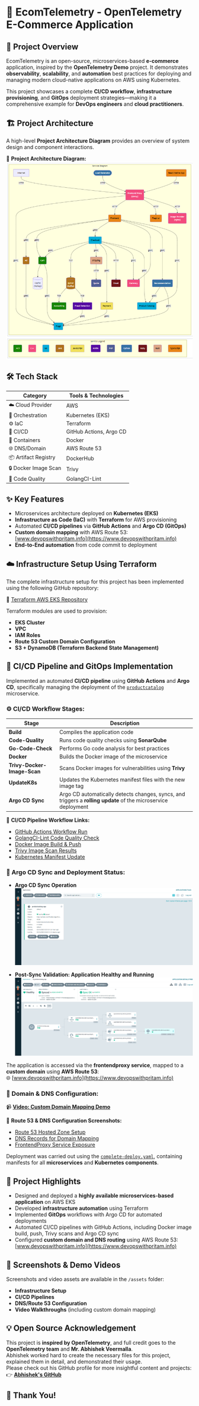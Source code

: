 # 🚀 EcomTelemetry - OpenTelemetry E-Commerce Application

## 📝 Project Overview

EcomTelemetry is an open-source, microservices-based **e-commerce** application, inspired by the **OpenTelemetry Demo** project. It demonstrates **observability**, **scalability**, and **automation** best practices for deploying and managing modern cloud-native applications on AWS using Kubernetes.

This project showcases a complete **CI/CD workflow**, **infrastructure provisioning**, and **GitOps** deployment strategies—making it a comprehensive example for **DevOps engineers** and **cloud practitioners**.

## 🏗️ Project Architecture

A high-level **Project Architecture Diagram** provides an overview of system design and component interactions.

📌 **Project Architecture Diagram:**  
![Project Architecture Diagram](./assets/diagrams/architecture-diagram.png)

## 🛠️ Tech Stack

| Category | Tools & Technologies |
|----------|----------------------|
| ☁️ Cloud Provider | AWS |
| 🚢 Orchestration | Kubernetes (EKS) |
| ⚙️ IaC | Terraform |
| 🔄 CI/CD | GitHub Actions, Argo CD |
| 🐳 Containers | Docker |
| 🌐 DNS/Domain | AWS Route 53 |
| 📦 Artifact Registry | DockerHub |
| 🔒 Docker Image Scan | Trivy |
| 📝 Code Quality | GolangCI-Lint |

## ✨ Key Features

- Microservices architecture deployed on **Kubernetes (EKS)**
- **Infrastructure as Code (IaC)** with **Terraform** for AWS provisioning
- Automated **CI/CD pipelines** via **GitHub Actions** and **Argo CD (GitOps)**
- **Custom domain mapping** with AWS Route 53: [www.devopswithpritam.info](https://www.devopswithpritam.info)
- **End-to-End automation** from code commit to deployment

## ☁️ Infrastructure Setup Using Terraform

The complete infrastructure setup for this project has been implemented using the following GitHub repository:

🔗 [Terraform AWS EKS Repository](https://github.com/Preetbandgar/Terraform-aws-eks.git)

Terraform modules are used to provision:
- **EKS Cluster**
- **VPC**
- **IAM Roles**
- **Route 53 Custom Domain Configuration**
- **S3 + DynamoDB (Terraform Backend State Management)**

## 🔄 CI/CD Pipeline and GitOps Implementation

Implemented an automated **CI/CD pipeline** using **GitHub Actions** and **Argo CD**, specifically managing the deployment of the [`productcatalog`](https://github.com/Preetbandgar/EcomTelemetry-App/tree/main/kubernetes/productcatalog) microservice.

### ⚙️ CI/CD Workflow Stages:

| Stage | Description |
|-------|-------------|
| **Build** | Compiles the application code |
| **Code-Quality** | Runs code quality checks using **SonarQube** |
| **Go-Code-Check** | Performs Go code analysis for best practices |
| **Docker** | Builds the Docker image of the microservice |
| **Trivy-Docker-Image-Scan** | Scans Docker images for vulnerabilities using **Trivy** |
| **UpdateK8s** | Updates the Kubernetes manifest files with the new image tag |
| **Argo CD Sync** | Argo CD automatically detects changes, syncs, and triggers a **rolling update** of the microservice deployment |

📌 **CI/CD Pipeline Workflow Links:**
- [GitHub Actions Workflow Run](https://github.com/Preetbandgar/EcomTelemetry-App/actions/runs/13877069831)
- [GolangCI-Lint Code Quality Check](https://github.com/Preetbandgar/EcomTelemetry-App/actions/runs/13877069831/job/38830720174)
- [Docker Image Build & Push](https://github.com/Preetbandgar/EcomTelemetry-App/actions/runs/13877069831/job/38830720176)
- [Trivy Image Scan Results](https://github.com/Preetbandgar/EcomTelemetry-App/actions/runs/13877069831/job/38830729444)
- [Kubernetes Manifest Update](https://github.com/Preetbandgar/EcomTelemetry-App/actions/runs/13877069831/job/38830732368)

### 📌 Argo CD Sync and Deployment Status:

- **Argo CD Sync Operation**  
  ![Argo CD Sync Operation](./assets/screenshots/Argocd_productcatalog-app.png)

- **Post-Sync Validation: Application Healthy and Running**  
  ![Post-Sync Validation: Application Healthy and Running](./assets/screenshots/Argocd_productcatalog-app-successful.png)

The application is accessed via the **frontendproxy service**, mapped to a **custom domain** using **AWS Route 53**:  
🌐 [www.devopswithpritam.info](https://www.devopswithpritam.info)

### 🔧 Domain & DNS Configuration:

📹 **[Video: Custom Domain Mapping Demo](./assets/videos/custom-domain-demo.mp4)**

📌 **Route 53 & DNS Configuration Screenshots:**
- [Route 53 Hosted Zone Setup](./assets/screenshots/route53-hosted-zone.png)
- [DNS Records for Domain Mapping](./assets/screenshots/dns-records.png)
- [FrontendProxy Service Exposure](./assets/screenshots/frontendproxy-service.png)

Deployment was carried out using the [`complete-deploy.yaml`](./kubernetes/complete-deploy.yaml), containing manifests for all **microservices** and **Kubernetes components**.

## 🌟 Project Highlights

- Designed and deployed a **highly available microservices-based application** on AWS EKS
- Developed **infrastructure automation** using Terraform
- Implemented **GitOps** workflows with Argo CD for automated deployments
- Automated CI/CD pipelines with GitHub Actions, including Docker image build, push, Trivy scans and Argo CD sync
- Configured **custom domain and DNS routing** using AWS Route 53: [www.devopswithpritam.info](https://www.devopswithpritam.info)

## 📸 Screenshots & Demo Videos

Screenshots and video assets are available in the `/assets` folder:
- **Infrastructure Setup**
- **CI/CD Pipelines**
- **DNS/Route 53 Configuration**
- **Video Walkthroughs** (including custom domain mapping)

## 💡 Open Source Acknowledgement

This project is **inspired by OpenTelemetry**, and full credit goes to the **OpenTelemetry team** and **Mr. Abhishek Veermalla**.  
Abhishek worked hard to create the necessary files for this project, explained them in detail, and demonstrated their usage.  
Please check out his GitHub profile for more insightful content and projects:  
👉 **[Abhishek's GitHub](https://github.com/iam-veeramalla)**

## 🙏 Thank You!
